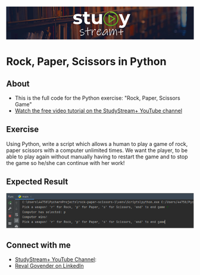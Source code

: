![Study Stream Plus logo](repo-logo.png)

# Rock, Paper, Scissors in Python

## About
- This is the full code for the Python exercise: "Rock, Paper, Scissors Game"
- [Watch the free video tutorial on the StudyStream+ YouTube channel](https://www.youtube.com/watch?v=UmgE0DaNXKw)

## Exercise
Using Python, write a script which allows a human to play a game of rock, paper scissors with a computer unlimited times.
We want the player, to be able to play again without manually having to restart the game and to stop the game so he/she can continue with her work!

## Expected Result

![Study Stream Plus logo](expected-result.png)

## Connect with me
- [StudyStream+ YouTube Channel](https://www.youtube.com/channel/UCrj5u3y1gT93MaMqCpO1LPg):
- [Reval Govender on LinkedIn](https://uk.linkedin.com/in/reval-govender-0ba14860)